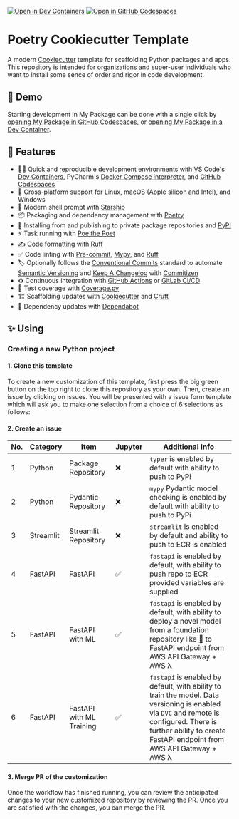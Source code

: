 [![Open in Dev Containers](https://img.shields.io/static/v1?label=Dev%20Containers&message=Open&color=blue&logo=visualstudiocode)](https://vscode.dev/redirect?url=vscode://ms-vscode-remote.remote-containers/cloneInVolume?url=https://github.com/ajay-bhargava/poetry-cookiecutter) [![Open in GitHub Codespaces](https://img.shields.io/static/v1?label=GitHub%20Codespaces&message=Open&color=blue&logo=github)](https://github.com/codespaces/new?hide_repo_select=true&ref=main&repo=735676626)

# Poetry Cookiecutter Template

A modern [Cookiecutter](https://github.com/cookiecutter/cookiecutter) template for scaffolding Python packages and apps. This repository is intended for organizations and super-user individuals who want to install some sence of order and rigor in code development. 

## 🍿 Demo

Starting development in My Package can be done with a single click by [opening My Package in GitHub Codespaces](https://github.com/codespaces/new?hide_repo_select=true&ref=main&repo=450509735), or [opening My Package in a Dev Container](https://vscode.dev/redirect?url=vscode://ms-vscode-remote.remote-containers/cloneInVolume?url=https://github.com/radix-ai/my-package).

## 🎁 Features

- 🧑‍💻 Quick and reproducible development environments with VS Code's [Dev Containers](https://code.visualstudio.com/docs/devcontainers/containers), PyCharm's [Docker Compose interpreter](https://www.jetbrains.com/help/pycharm/using-docker-compose-as-a-remote-interpreter.html#docker-compose-remote), and [GitHub Codespaces](https://github.com/features/codespaces)
- 🌈 Cross-platform support for Linux, macOS (Apple silicon and Intel), and Windows
- 🐚 Modern shell prompt with [Starship](https://github.com/starship/starship)
- 📦 Packaging and dependency management with [Poetry](https://github.com/python-poetry/poetry)
- 🚚 Installing from and publishing to private package repositories and [PyPI](https://pypi.org/)
- ⚡️ Task running with [Poe the Poet](https://github.com/nat-n/poethepoet)
- ✍️ Code formatting with [Ruff](https://github.com/charliermarsh/ruff)
- ✅ Code linting with [Pre-commit](https://pre-commit.com/), [Mypy](https://github.com/python/mypy), and [Ruff](https://github.com/charliermarsh/ruff)
- 🏷 Optionally follows the [Conventional Commits](https://www.conventionalcommits.org/) standard to automate [Semantic Versioning](https://semver.org/) and [Keep A Changelog](https://keepachangelog.com/) with [Commitizen](https://github.com/commitizen-tools/commitizen)
- ♻️ Continuous integration with [GitHub Actions](https://docs.github.com/en/actions) or [GitLab CI/CD](https://docs.gitlab.com/ee/ci/)
- 🧪 Test coverage with [Coverage.py](https://github.com/nedbat/coveragepy)
- 🏗 Scaffolding updates with [Cookiecutter](https://github.com/cookiecutter/cookiecutter) and [Cruft](https://github.com/cruft/cruft)
- 🧰 Dependency updates with [Dependabot](https://docs.github.com/en/code-security/supply-chain-security/keeping-your-dependencies-updated-automatically/about-dependabot-version-updates)

## ✨ Using

### Creating a new Python project

#### 1. Clone this template
To create a new customization of this template, first press the big green button on the top right to clone this repository as your own. Then, create an issue by clicking on issues. You will be presented with a issue form template which will ask you to make one selection from a choice of 6 selections as follows:

#### 2. Create an issue
| No. | Category | Item | Jupyter | Additional Info |
|-----|----------|------|---------|-------|
| 1   | Python   | Package Repository        | :x: | `typer` is enabled by default with ability to push to PyPi |
| 2   | Python   | Pydantic Repository       | :x: | `mypy` Pydantic model checking is enabled by default with ability to push to PyPi |
| 3   | Streamlit| Streamlit Repository      | :x: | `streamlit` is enabled by default and ability to push to ECR is enabled |
| 4   | FastAPI  | FastAPI                   | :white_check_mark: | `fastapi` is enabled by default, with ability to push repo to ECR provided variables are supplied |
| 5   | FastAPI  | FastAPI with ML           | :white_check_mark: | `fastapi` is enabled by default, with ability to deploy a novel model from a foundation repository like [🤗](huggingface.co) to FastAPI endpoint from AWS API Gateway + AWS λ |
| 6   | FastAPI  | FastAPI with ML Training  | :white_check_mark: | `fastapi` is enabled by default, with ability to train the model. Data versioning is enabled via `DVC` and remote is configured. There is further ability to create FastAPI endpoint from AWS API Gateway + AWS λ  |

#### 3. Merge PR of the customization
Once the workflow has finished running, you can review the anticipated changes to your new customized repository by reviewing the PR. Once you are satisfied with the changes, you can merge the PR.